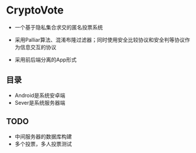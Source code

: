 # CryptoVote

- 一个基于隐私集合求交的匿名投票系统

- 采用Palliar算法、混淆布隆过滤器；同时使用安全比较协议和安全判等协议作为信息交互的协议
- 采用前后端分离的App形式

## 目录

- Android是系统安卓端
- Sever是系统服务器端

## TODO

- 中间服务器的数据库构建
- 多个投票，多人投票测试
